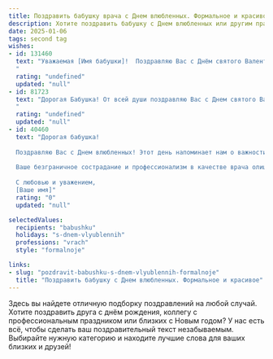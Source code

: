 ```yaml
---
title: Поздравить бабушку врача с Днем влюбленных. Формальное и красивое
description: Хотите поздравить бабушку с Днем влюбленных или другим праздником? Наш ИИ создаст незабываемое поздравление, а вы обязательно выделитесь среди других.  
date: 2025-01-06
tags: second tag
wishes:
- id: 131460
  text: "Уважаемая [Имя бабушки]!  Поздравляю Вас с Днём святого Валентина! Желаю Вам крепкого здоровья,  неизменного душевного тепла и ощущения любви и заботы от окружающих. Пусть этот день наполнит Ваше сердце радостью и  приятными моментами.  Ваш многолетний труд врача – это пример самоотверженности и милосердия, за что мы Вам безгранично благодарны.
  "
  rating: "undefined"
  updated: "null"
- id: 81723
  text: "Дорогая Бабушка! От всей души поздравляю Вас с Днем святого Валентина! Пусть любовь и забота, которыми Вы делитесь с нами, всегда возвращаются к Вам сторицей. Желаю Вам крепкого здоровья, душевного спокойствия и  много радостных моментов в жизни.
  "
  rating: "undefined"
  updated: "null"
- id: 40460
  text: "Дорогая бабушка!
  
  Поздравляю Вас с Днем влюбленных! Этот день напоминает нам о важности любви, заботы и понимания в наших жизнях. Вы являетесь ярким примером истинной преданности и любви, которые вдохновляют не только вашу семью, но и всех ваших пациентов.
  
  Ваше безграничное сострадание и профессионализм в качестве врача олицетворяют ту самую любовь, которая делает наш мир лучше. Пусть этот день принесет Вам радость, тепло и множество приятных моментов. Желаю вам здоровья, счастья и нежных мгновений рядом с близкими.
  
  С любовью и уважением,
  [Ваше имя]"
  rating: "0"
  updated: "null"

selectedValues:
  recipients: "babushku"
  holidays: "s-dnem-vlyublennih"
  professions: "vrach"
  style: "formalnoje"

links:
- slug: "pozdravit-babushku-s-dnem-vlyublennih-formalnoje"
  title: "Поздравить бабушку с Днем влюбленных. Формальное и красивое"
---
```


Здесь вы найдете отличную подборку поздравлений на любой случай. 
Хотите поздравить друга с днём рождения, коллегу с профессиональным праздником или близких с Новым годом? У нас есть всё, чтобы сделать ваш поздравительный текст незабываемым. Выбирайте нужную категорию и находите лучшие слова для ваших близких и друзей!
